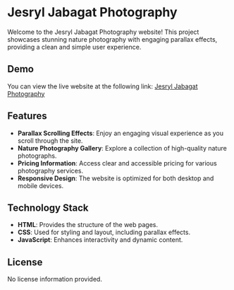 # Jesryl Jabagat Photography

Welcome to the Jesryl Jabagat Photography website! This project showcases stunning nature photography with engaging parallax effects, providing a clean and simple user experience.

## Demo

You can view the live website at the following link: [Jesryl Jabagat Photography](https://jesryl-jabagat.github.io/home.html)

## Features

- **Parallax Scrolling Effects**: Enjoy an engaging visual experience as you scroll through the site.
- **Nature Photography Gallery**: Explore a collection of high-quality nature photographs.
- **Pricing Information**: Access clear and accessible pricing for various photography services.
- **Responsive Design**: The website is optimized for both desktop and mobile devices.

## Technology Stack

- **HTML**: Provides the structure of the web pages.
- **CSS**: Used for styling and layout, including parallax effects.
- **JavaScript**: Enhances interactivity and dynamic content.

## License

No license information provided.
